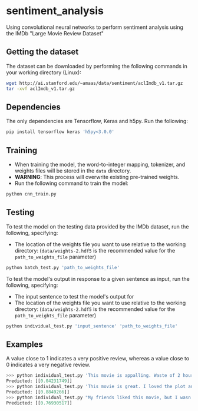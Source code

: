 # sentiment_analysis
Using convolutional neural networks to perform sentiment analysis using the IMDb "Large Movie Review Dataset"

## Getting the dataset
The dataset can be downloaded by performing the following commands in your working directory (Linux):
```bash
wget http://ai.stanford.edu/~amaas/data/sentiment/aclImdb_v1.tar.gz
tar -xvf aclImdb_v1.tar.gz
```

## Dependencies
The only dependencies are Tensorflow, Keras and h5py. Run the following:
```bash
pip install tensorflow keras 'h5py<3.0.0'
```
## Training
* When training the model, the word-to-integer mapping, tokenizer, and weights files will be stored in the `data` directory. 
* **WARNING**: This process will overwrite existing pre-trained weights.
* Run the following command to train the model:
```bash
python cnn_train.py
```

## Testing
To test the model on the testing data provided by the IMDb dataset, run the following, specifying:
* The location of the weights file you want to use relative to the working directory:
(`data/weights-2.hdf5` is the recommended value for the `path_to_weights_file` parameter)
```bash
python batch_test.py 'path_to_weights_file'
```
To test the model's output in response to a given sentence as input, run the following, specifying:
* The input sentence to test the model's output for
* The location of the weights file you want to use relative to the working directory:
(`data/weights-2.hdf5` is the recommended value for the `path_to_weights_file` parameter)
```bash
python individual_test.py 'input_sentence' 'path_to_weights_file'
```

## Examples
A value close to 1 indicates a very positive review, whereas a value close to 0 indicates a very negative review.
```python
>>> python individual_test.py 'This movie is appalling. Waste of 2 hours of my life!' 'data/weights-2.hdf5'
Predicted: [[0.04231749]]
>>> python individual_test.py 'This movie is great. I loved the plot and characters!' 'data/weights-2.hdf5'
Predicted: [[0.8849266]]
>>> python individual_test.py "My friends liked this movie, but I wasn't keen on the main character" 'data/weights-2.hdf5'
Predicted: [[0.76930517]]
